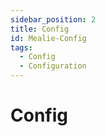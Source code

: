 ```yaml
---
sidebar_position: 2
title: Config
id: Mealie-Config
tags:
  - Config
  - Configuration
---
```


# Config

